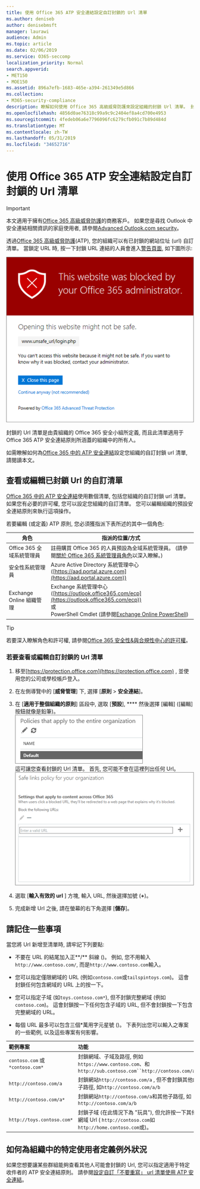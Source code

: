 ```yaml
---
title: 使用 Office 365 ATP 安全連結設定自訂封鎖的 Url 清單
ms.author: deniseb
author: denisebmsft
manager: laurawi
audience: Admin
ms.topic: article
ms.date: 02/06/2019
ms.service: O365-seccomp
localization_priority: Normal
search.appverid:
- MET150
- MOE150
ms.assetid: 896a7efb-1683-465e-a394-261349e5d866
ms.collection:
- M365-security-compliance
description: 瞭解如何使用 Office 365 高級威脅防護來設定組織的封鎖 Url 清單。 封鎖的 Url 會根據您的 ATP 安全連結原則, 套用至電子郵件和 Office 檔。
ms.openlocfilehash: 4856d0ae76318c99a9c9c2404ef8a4cd700e4953
ms.sourcegitcommit: 4fedeb06a6e7796096fc6279cfb091c7b89d484d
ms.translationtype: MT
ms.contentlocale: zh-TW
ms.lasthandoff: 05/31/2019
ms.locfileid: "34652716"
---
```

# <a name="set-up-a-custom-blocked-urls-list-using-office-365-atp-safe-links"></a>使用 Office 365 ATP 安全連結設定自訂封鎖的 Url 清單

> [!IMPORTANT]
> 本文適用于擁有[Office 365 高級威脅防護](office-365-atp.md)的商務客戶。 如果您是尋找 Outlook 中安全連結相關資訊的家庭使用者, 請參閱[Advanced Outlook.com security](https://support.office.com/article/advanced-outlook-com-security-for-office-365-subscribers-882d2243-eab9-4545-a58a-b36fee4a46e2)。

透過[Office 365 高級威脅防護](office-365-atp.md)(ATP), 您的組織可以有已封鎖的網站位址 (url) 自訂清單。 當鎖定 URL 時, 按一下封鎖 URL 連結的人員會進入[警告頁面](atp-safe-links-warning-pages.md), 如下圖所示: 
  
![此網站被封鎖](media/6b4bda2d-a1e6-419e-8b10-588e83c3af3f.png)
  
封鎖的 Url 清單是由貴組織的 Office 365 安全小組所定義, 而且此清單適用于 Office 365 ATP 安全連結原則所涵蓋的組織中的所有人。 
  
如需瞭解如何為[Office 365 中的 ATP 安全連結](atp-safe-links.md)設定您組織的自訂封鎖 url 清單, 請閱讀本文。
  
## <a name="view-or-edit-a-custom-list-of-blocked-urls"></a>查看或編輯已封鎖 Url 的自訂清單

[Office 365 中的 ATP 安全連結](atp-safe-links.md)使用數個清單, 包括您組織的自訂封鎖 url 清單。 如果您有必要的許可權, 您可以設定您組織的自訂清單。 您可以編輯組織的預設安全連結原則來執行這項操作。

若要編輯 (或定義) ATP 原則, 您必須獲指派下表所述的其中一個角色: 

|角色  |指派的位置/方式  |
|---------|---------|
|Office 365 全域系統管理員 |註冊購買 Office 365 的人員預設為全域系統管理員。 (請參閱[關於 Office 365 系統管理員角色](https://docs.microsoft.com/office365/admin/add-users/about-admin-roles)以深入瞭解。)         |
|安全性系統管理員 |Azure Active Directory 系統管理中心 ([https://aad.portal.azure.com](https://aad.portal.azure.com))|
|Exchange Online 組織管理 |Exchange 系統管理中心 ([https://outlook.office365.com/ecp](https://outlook.office365.com/ecp)) <br>或 <br>  PowerShell Cmdlet (請參閱[Exchange Online PowerShell](https://docs.microsoft.com/powershell/exchange/exchange-online/exchange-online-powershell?view=exchange-ps)) |

> [!TIP]
> 若要深入瞭解角色和許可權, 請參閱[Office 365 安全性&amp;與合規性中心的許可權](permissions-in-the-security-and-compliance-center.md)。

### <a name="to-view-or-edit-a-custom-blocked-urls-list"></a>若要查看或編輯自訂封鎖的 Url 清單
  
1. 移至[https://protection.office.com](https://protection.office.com) , 並使用您的公司或學校帳戶登入。 
    
2. 在左側導覽中的 [**威脅管理**] 下, 選擇 [**原則** \> **安全連結**]。
    
3. 在 [**適用于整個組織的原則**] 區段中, 選取 [**預設**], **** 然後選擇 [編輯] ([編輯] 按鈕就像是鉛筆)。<br/>![按一下 [編輯] 以編輯安全連結保護的預設原則](media/d08f9615-d947-4033-813a-d310ec2c8cca.png)<br/>這可讓您查看封鎖的 Url 清單。 首先, 您可能不會在這裡列出任何 Url。<br/>![預設安全連結原則中的封鎖 Url 清單](media/575e1449-6191-40ac-b626-030a2fd3fb11.png)
  
4. 選取 [**輸入有效的 url** ] 方塊, 輸入 URL, 然後選擇加號 (**+**)。 

5. 完成新增 Url 之後, 請在螢幕的右下角選擇 [**儲存**]。
    
## <a name="a-few-things-to-keep-in-mind"></a>請記住一些事項

當您將 Url 新增至清單時, 請牢記下列要點: 

- 不要在 URL 的結尾加入正**/** 斜線 ()。 例如, 您不用輸入`http://www.contoso.com/`, 而是`http://www.contoso.com`輸入。
    
- 您可以指定僅限網域的 URL (例如`contoso.com`或`tailspintoys.com`)。 這會封鎖任何包含網域的 URL 上的按一下。

- 您可以指定子域 (如`toys.contoso.com*`), 但不封鎖完整網域 (例如`contoso.com`)。 這會封鎖按一下任何包含子域的 URL, 但不會封鎖按一下包含完整網域的 URL。  
    
- 每個 URL 最多可以包含三個\*萬用字元星號 ()。 下表列出您可以輸入之專案的一些範例, 以及這些專案有何影響。
    
|**範例專案**|**功能**|
|:-----|:-----|
|`contoso.com` 或 `*contoso.com*`  <br/> |封鎖網域、子域及路徑, 例如`https://www.contoso.com`、和`http://sub.contoso.com``http://contoso.com/abc`  <br/> |
|`http://contoso.com/a`  <br/> |封鎖網站`http://contoso.com/a` , 但不會封鎖其他的子路徑, 如`http://contoso.com/a/b`  <br/> |
|`http://contoso.com/a*`  <br/> |封鎖網站`http://contoso.com/a`和其他子路徑, 如`http://contoso.com/a/b`  <br/> |
|`http://toys.contoso.com*`  <br/> |封鎖子域 (在此情況下為 "玩具"), 但允許按一下其他網域 Url ( `http://contoso.com`如`http://home.contoso.com`或)。  <br/> |
   

## <a name="how-to-define-exceptions-for-certain-users-in-an-organization"></a>如何為組織中的特定使用者定義例外狀況

如果您想要讓某些群組能夠查看其他人可能會封鎖的 Url, 您可以指定適用于特定收件者的 ATP 安全連結原則。 請參閱[設定自訂「不要重寫」 url 清單使用 ATP 安全連結](set-up-a-custom-do-not-rewrite-urls-list-with-atp.md)。
  

